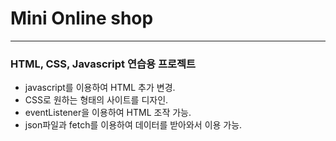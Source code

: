 # Mini Online shop 
------------------

### HTML, CSS, Javascript 연습용 프로젝트

+ javascript를 이용하여 HTML 추가 변경.
+ CSS로 원하는 형태의 사이트를 디자인.
+ eventListener을 이용하여 HTML 조작 가능.
+ json파일과 fetch를 이용하여 데이터를 받아와서 이용 가능. 
